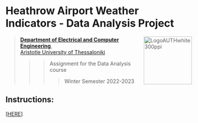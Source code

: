 # Heathrow Airport Weather Indicators - Data Analysis Project
   
> <img src="https://www.auth.gr/wp-content/uploads/LogoAUTHwhite300ppi.png" alt="LogoAUTHwhite300ppi" style="height:130px; width:130px;" align="right">  
> 
> [**Department of Electrical and Computer Engineering**](http://ee.auth.gr/),   
[Aristotle University of Thessaloniki](https://www.auth.gr/)   
>>>  Assignment for the Data Analysis course
>>>>  Winter Semester 2022-2023  

##  Instructions:

[[HERE](https://github.com/Kyparissis/Heathrow-DataAnalysisProject/blob/main/Project2022.pdf)]

